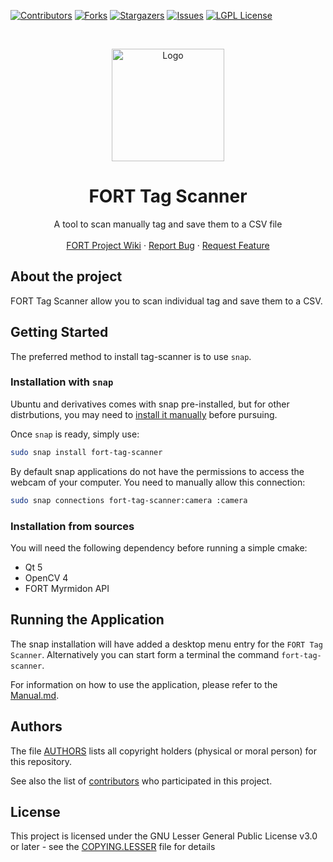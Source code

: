 [![Contributors][contributors-shield]][contributors-url]
[![Forks][forks-shield]][forks-url]
[![Stargazers][stars-shield]][stars-url]
[![Issues][issues-shield]][issues-url]
[![LGPL License][license-shield]][license-url]


<br />
<p align="center">
  <a href="https://github.com/formicidae-tracker/studio">
    <img src="resources/icons/flaticon.com/freepik/icon.svg" alt="Logo" width="180" height="180">
  </a>

  <h1 align="center">FORT Tag Scanner</h1>

  <p align="center">
    A tool to scan manually tag and save them to a CSV file
    <br />
    <br />
    <a href="https://github.com/formicidae-tracker/documentation/wiki">FORT Project Wiki</a>
    ·
    <a href="https://github.com/formicidae-tracker/tag-scanner/issues">Report Bug</a>
    ·
    <a href="https://github.com/formicidae-tracker/tag-scanner/issues">Request Feature</a>
  </p>
</p>

## About the project
FORT Tag Scanner allow you to scan individual tag and save them to a CSV.


## Getting Started



The preferred method to install tag-scanner is to use `snap`.

### Installation with `snap`

Ubuntu and derivatives comes with snap pre-installed, but for other
distrbutions, you may need to [install it
manually](https://snapcraft.io/docs/installing-snapd) before pursuing.

Once `snap` is ready, simply use:

``` bash
sudo snap install fort-tag-scanner
```

By default snap applications do not have the permissions to access the
webcam of your computer. You need to manually allow this connection:

``` bash
sudo snap connections fort-tag-scanner:camera :camera
```

### Installation from sources

You will need the following dependency before running a simple cmake:
 * Qt 5
 * OpenCV 4
 * FORT Myrmidon API

## Running the Application

The snap installation will have added a desktop menu entry for the
`FORT Tag Scanner`. Alternatively you can start form a terminal the
command `fort-tag-scanner`.

For information on how to use the application, please refer to the [Manual.md](manual.md).

## Authors

The file [AUTHORS](AUTHORS) lists all copyright holders (physical or moral person) for this repository.

See also the list of [contributors](https://github.com/formicidae-tracker/studio/contributors) who participated in this project.

## License

This project is licensed under the GNU Lesser General Public License v3.0 or later - see the [COPYING.LESSER](COPYING.LESSER) file for details

<!-- MARKDOWN LINKS & IMAGES -->
<!-- https://www.markdownguide.org/basic-syntax/#reference-style-links -->
[contributors-shield]: https://img.shields.io/github/contributors/formicidae-tracker/tag-scanner.svg?style=flat-square
[contributors-url]: https://github.com/formicidae-tracker/tag-scanner/graphs/contributors
[forks-shield]: https://img.shields.io/github/forks/formicidae-tracker/tag-scanner.svg?style=flat-square
[forks-url]: https://github.com/formicidae-tracker/tag-scanner/network/members
[stars-shield]: https://img.shields.io/github/stars/formicidae-tracker/tag-scanner.svg?style=flat-square
[stars-url]: https://github.com/formicidae-tracker/tag-scanner/stargazers
[issues-shield]: https://img.shields.io/github/issues/formicidae-tracker/tag-scanner.svg?style=flat-square
[issues-url]: https://github.com/formicidae-tracker/tag-scanner/issues
[license-shield]: https://img.shields.io/github/license/formicidae-tracker/tag-scanner.svg?style=flat-square
[license-url]: https://github.com/formicidae-tracker/tag-scanner/blob/master/COPYING.LESSER
[product-screenshot]: images/screenshot.png
